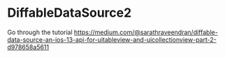 # DiffableDataSource2

Go through the tutorial
https://medium.com/@sarathraveendran/diffable-data-source-an-ios-13-api-for-uitableview-and-uicollectionview-part-2-d978658a5611
